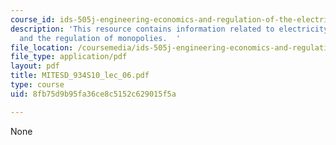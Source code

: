 ```yaml
---
course_id: ids-505j-engineering-economics-and-regulation-of-the-electric-power-sector-spring-2010
description: 'This resource contains information related to electricity distribution
  and the regulation of monopolies.  '
file_location: /coursemedia/ids-505j-engineering-economics-and-regulation-of-the-electric-power-sector-spring-2010/8fb75d9b95fa36ce8c5152c629015f5a_MITESD_934S10_lec_06.pdf
file_type: application/pdf
layout: pdf
title: MITESD_934S10_lec_06.pdf
type: course
uid: 8fb75d9b95fa36ce8c5152c629015f5a

---
```

None